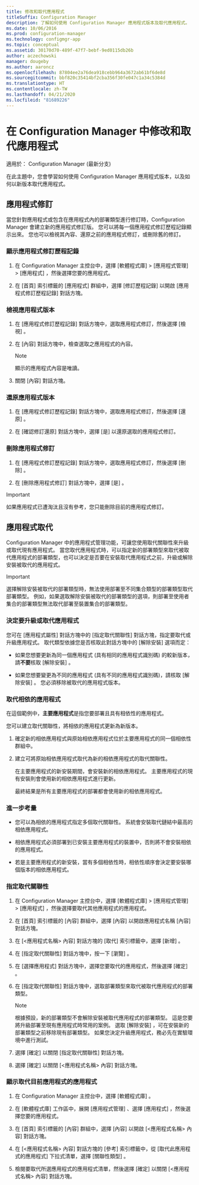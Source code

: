 ```yaml
---
title: 修改和取代應用程式
titleSuffix: Configuration Manager
description: 了解如何使用 Configuration Manager 應用程式版本及取代應用程式。
ms.date: 10/06/2016
ms.prod: configuration-manager
ms.technology: configmgr-app
ms.topic: conceptual
ms.assetid: 30170d70-489f-47f7-bebf-9ed0115db26b
author: aczechowski
manager: dougeby
ms.author: aaroncz
ms.openlocfilehash: 87804ee2a76dea918cebb964a3672ab61bf6de8d
ms.sourcegitcommit: bbf820c35414bf2cba356f30fe047c1a34c5384d
ms.translationtype: HT
ms.contentlocale: zh-TW
ms.lasthandoff: 04/21/2020
ms.locfileid: "81689226"
---
```

# <a name="revise-and-supersede-applications-in-configuration-manager"></a>在 Configuration Manager 中修改和取代應用程式

適用於：  Configuration Manager (最新分支)

在此主題中，您會學習如何使用 Configuration Manager 應用程式版本，以及如何以新版本取代應用程式。  

##  <a name="application-revisions"></a>應用程式修訂  
 當您針對應用程式或包含在應用程式內的部署類型進行修訂時，Configuration Manager 會建立新的應用程式修訂版。 您可以將每一個應用程式修訂歷程記錄顯示出來。 您也可以檢視其內容、還原之前的應用程式修訂，或刪除舊的修訂。  

### <a name="to-display-an-application-revision-history"></a>顯示應用程式修訂歷程記錄  

1.  在 Configuration Manager 主控台中，選擇 [軟體程式庫]   > [應用程式管理]   > [應用程式]  ，然後選擇您要的應用程式。  

3.  在 [首頁]  索引標籤的 [應用程式]  群組中，選擇 [修訂歷程記錄]  以開啟 [應用程式修訂歷程記錄]  對話方塊。  

### <a name="to-view-an-application-revision"></a>檢視應用程式版本  

1.  在 [應用程式修訂歷程記錄]  對話方塊中，選取應用程式修訂，然後選擇 [檢視]  。  

2.  在 [內容]  對話方塊中，檢查選取之應用程式的內容。  

    > [!NOTE]  
    >  顯示的應用程式內容是唯讀。  

3.  關閉 [內容]  對話方塊。  

### <a name="to-restore-an-application-revision"></a>還原應用程式版本  

1.  在 [應用程式修訂歷程記錄]  對話方塊中，選取應用程式修訂，然後選擇 [還原]  。  

2.  在 [確認修訂還原]  對話方塊中，選擇 [是]  以還原選取的應用程式修訂。  

### <a name="to-delete-an-application-revision"></a>刪除應用程式修訂  

1.  在 [應用程式修訂歷程記錄]  對話方塊中，選取應用程式修訂，然後選擇 [刪除]  。  

2.  在 [刪除應用程式修訂]  對話方塊中，選擇 [是]  。  

> [!IMPORTANT]  
>  如果應用程式已遭淘汰且沒有參考，您只能刪除目前的應用程式修訂。  

##  <a name="application-supersedence"></a>應用程式取代  
 Configuration Manager 中的應用程式管理功能，可讓您使用取代關聯性來升級或取代現有應用程式。 當您取代應用程式時，可以指定新的部署類型來取代被取代應用程式的部署類型，也可以決定是否要在安裝取代應用程式之前，升級或解除安裝被取代的應用程式。  

> [!IMPORTANT]  
>  選擇解除安裝被取代的部署類型時，無法使用部署至不同集合類型的部署類型取代部署類型。  例如，如果選取解除安裝被取代的部署類型的選項，則部署至使用者集合的部署類型無法取代部署至裝置集合的部署類型。  

### <a name="decide-whether-to-upgrade-or-replace-an-application"></a>決定要升級或取代應用程式  
 您可在 [應用程式屬性] 對話方塊中的 [指定取代關聯性]  對話方塊，指定要取代或升級應用程式。 取代類型依據您是否核取此對話方塊中的 [解除安裝]  選項而定：  

-   如果您想要更新為同一個應用程式 (具有相同的應用程式識別碼) 的較新版本，請**不要**核取 [解除安裝]  。  

-   如果您想要變更為不同的應用程式 (具有不同的應用程式識別碼)，請核取 [解除安裝]  。 您必須移除被取代的應用程式版本。  

### <a name="supersede-dependent-applications"></a>取代相依的應用程式  
 在這個範例中，**主要應用程式**是指您要部署且具有相依性的應用程式。  

 您可以建立取代關聯性，將相依的應用程式更新為新版本。  

1. 確定新的相依應用程式與原始相依應用程式位於主要應用程式的同一個相依性群組中。  

2. 建立可將原始相依應用程式取代為新的相依應用程式的取代關聯性。  

   在主要應用程式的新安裝期間，會安裝新的相依應用程式。 主要應用程式的現有安裝則會使用新的相依應用程式進行更新。  

   最終結果是所有主要應用程式的部署都會使用新的相依應用程式。  

### <a name="further-considerations"></a>進一步考量  

-   您可以為相依的應用程式指定多個取代關聯性。 系統會安裝取代鏈結中最高的相依應用程式。  

-   相依應用程式必須部署到已安裝主要應用程式的裝置中，否則將不會安裝相依的應用程式。  

-   若是主要應用程式的新安裝，當有多個相依性時，相依性順序會決定要安裝哪個版本的相依應用程式。  

### <a name="to-specify-a-supersedence-relationship"></a>指定取代關聯性  

1.  在 Configuration Manager 主控台中，選擇 [軟體程式庫]   > [應用程式管理]   > [應用程式]  ，然後選擇要取代其他應用程式的應用程式。  

3.  在 [首頁]  索引標籤的 [內容]  群組中，選擇 [內容]  以開啟應用程式名稱 [內容]  對話方塊。  

4.  在 [<應用程式名稱\>  內容]  對話方塊的 [取代]  索引標籤中，選擇 [新增]  。  

5.  在 [指定取代關聯性]  對話方塊中，按一下 [瀏覽]  。  

6.  在 [選擇應用程式]  對話方塊中，選擇您要取代的應用程式，然後選擇 [確定]  。  

7.  在 [指定取代關聯性]  對話方塊中，選取部署類型來取代被取代應用程式的部署類型。  

    > [!NOTE]  
    >  根據預設，新的部署類型不會解除安裝被取代應用程式的部署類型。 這是您要將升級部署至現有應用程式時常用的案例。 選取 [解除安裝]  ，可在安裝新的部署類型之前移除現有部署類型。 如果您決定升級應用程式，務必先在實驗環境中進行測試。  

8.  選擇 [確定]  以關閉 [指定取代關聯性]  對話方塊。  

9. 選擇 [確定]  以關閉 [<應用程式名稱\>  內容]  對話方塊。  

### <a name="to-display-applications-that-supersede-the-current-application"></a>顯示取代目前應用程式的應用程式  

1.  在 Configuration Manager 主控台中，選擇 [軟體程式庫]  。  

2.  在 [軟體程式庫]  工作區中，展開 [應用程式管理]  、選擇 [應用程式]  ，然後選擇您要的應用程式。  

3.  在 [首頁]  索引標籤的 [內容]  群組中，選擇 [內容]  以開啟 [<應用程式名稱\>  內容]  對話方塊。  

4.  在 [<應用程式名稱\>  內容]  對話方塊的 [參考]  索引標籤中，從 [取代此應用程式的應用程式]  下拉式清單，選擇 [關聯性類型]  。  

5.  檢閱要取代所選應用程式的應用程式清單，然後選擇 [確定]  以關閉 [<應用程式名稱\>  內容]  對話方塊。  
